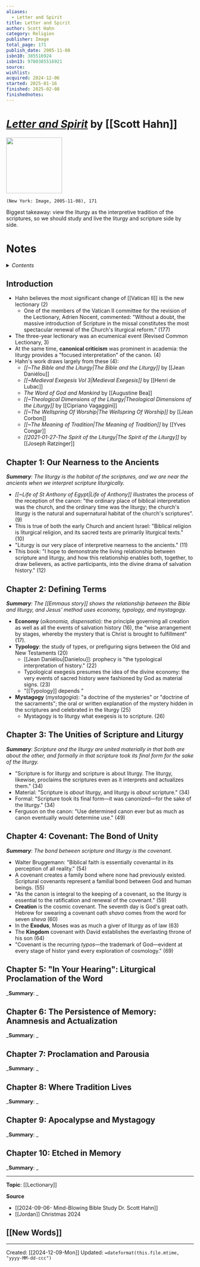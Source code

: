 ```yaml
---
aliases:
  - Letter and Spirit
title: Letter and Spirit
author: Scott Hahn
category: Religion
publisher: Image
total_page: 171
publish_date: 2005-11-08
isbn10: 385516924
isbn13: 9780385516921
source: 
wishlist: 
acquired: 2024-12-06
started: 2025-01-16
finished: 2025-02-08
finishednotes:
---
```

# *[Letter and Spirit](https://stpauls.org.uk/letter-and-spirit.html)* by [[Scott Hahn]]

<img src="https://stpauls.org.uk/media/catalog/product/cache/e4bd34421d8e9bcbb7519eab3f8d944c/9/7/9780232526745_2.jpg" width=150>

`(New York: Image, 2005-11-08), 171`

Biggest takeaway: view the liturgy as the interpretive tradition of the scriptures, so we should study and live the liturgy and scripture side by side. 


# Notes

<details>
 <summary><i>Contents</i></summary>
<!-- MarkdownTOC autolink="true" -->

<!-- /MarkdownTOC -->
</details>

## Introduction
- Hahn believes the most significant change of [[Vatican II]] is the new lectionary (2)
	- One of the members of the Vatican II committee for the revision of the Lectionary, Adrien Nocent, commented: "Without a doubt, the massive introduction of Scripture in the missal constitutes the most spectacular renewal of the Church's liturgical reform." (177)
- The three-year lectionary was an ecumenical event (Revised Common Lectionary, 3)
- At the same time, **canonical criticism** was prominent in academia: the liturgy provides a "focused interpretation" of the canon. (4)
- Hahn's work draws largely from these (4):
	- *[[~The Bible and the Liturgy|The Bible and the Liturgy]]* by [[Jean Daniélou]]
	- *[[~Medieval Exegesis Vol 3|Medieval Exegesis]]* by [[Henri de Lubac]]
	- *The Word of God and Mankind* by [[Augustine Bea]]
	- *[[~Theological Dimensions of the Liturgy|Theological Dimensions of the Liturgy]]* by [[Cipriano Vagaggini]]
	- *[[~The Wellspring Of Worship|The Wellspring Of Worship]]* by [[Jean Corbon]]
	- *[[~The Meaning of Tradition|The Meaning of Tradition]]* by [[Yves Congar]]
	- *[[2021-01-27-The Spirit of the Liturgy|The Spirit of the Liturgy]]* by [[Joseph Ratzinger]]

## Chapter 1: Our Nearness to the Ancients
_**Summary**: The liturgy is the habitat of the scriptures, and we are near the ancients when we interpret scripture liturgically._
- *[[~Life of St Anthony of Egypt|Life of Anthony]]* illustrates the process of the reception of the canon: "the ordinary place of biblical interpretation was the church, and the ordinary time was the liturgy; the church's liturgy is the natural and supernatural habitat of the church's scriptures". (9)
- This is true of both the early Church and ancient Israel: "Biblical religion is liturgical religion, and its sacred texts are primarily liturgical texts." (10)
- "Liturgy is our very place of interpretive nearness to the ancients." (11)
- This book: "I hope to demonstrate the living relationship between scripture and liturgy, and how this relationship enables both, together, to draw believers, as active participants, into the divine drama of salvation history." (12)


## Chapter 2: Defining Terms
_**Summary**: The [[Emmaus story]] shows the relationship between the Bible and liturgy, and Jesus' method uses economy, typology, and mystagogy._
- **Economy** (*oikonomia, dispensatio*): the principle governing all creation as well as all the events of salvation history (16), the "wise arrangement by stages, whereby the mystery that is Christ is brought to fulfillment" (17).
- **Typology**: the study of types, or prefiguring signs between the Old and New Testaments (20)
	- [[Jean Daniélou|Danielou]]: prophecy is "the typological interpretation of history." (22)
	- Typological exegesis presumes the idea of the divine economy: the very events of sacred history were fashioned by God as material signs. (23)
	- "[[Typology]] depends "
- **Mystagogy** (*mystagogia*): "a doctrine of the mysteries" or "doctrine of the sacraments"; the oral or written explanation of the mystery hidden in the scriptures and celebrated in the liturgy (25)
	- Mystagogy is to liturgy what exegesis is to scripture. (26)


## Chapter 3: The Unities of Scripture and Liturgy
_**Summary**: Scripture and the liturgy are united materially in that both are about the other, and formally in that scripture took its final form for the sake of the liturgy._
- "Scripture is for liturgy and scripture is about liturgy. The liturgy, likewise, proclaims the scriptures even as it interprets and actualizes them." (34)
- Material: "Scripture is *about* liturgy, and liturgy is *about* scripture." (34)
- Formal: "Scripture took its final form—it was canonized—for the sake of the liturgy." (34)
- Ferguson on the canon: "Use determined canon ever but as much as canon eventually would determine use." (49)


## Chapter 4: Covenant: The Bond of Unity
_**Summary**: The bond between scripture and liturgy is the *covenant*._
- Walter Bruggemann: "Biblical faith is essentially covenantal in its perception of all reality." (54)
- A covenant creates a family bond where none had previously existed. Scriptural covenants represent a familial bond between God and human beings. (55) 
- "As the canon is integral to the keeping of a covenant, so the liturgy is essential to the ratification and renewal of the covenant." (59)
- **Creation** is the cosmic covenant. The seventh day is God's great oath. Hebrew for swearing a covenant oath *shava* comes from the word for seven *sheva* (60)
- In the **Exodus**, Moses was as much a giver of liturgy as of law (63)
- The **Kingdom** covenant with David establishes the everlasting throne of his son (64)
- "Covenant is the recurring *typos*—the trademark of God—evident at every stage of histor yand every exploration of cosmology." (69)


## Chapter 5: "In Your Hearing": Liturgical Proclamation of the Word
_**Summary**: _



## Chapter 6: The Persistence of Memory: Anamnesis and Actualization
_**Summary**: _



## Chapter 7: Proclamation and Parousia
_**Summary**: _



## Chapter 8: Where Tradition Lives
_**Summary**: _



## Chapter 9: Apocalypse and Mystagogy
_**Summary**: _



## Chapter 10: Etched in Memory
_**Summary**: _



--- 
**Topic**: [[Lectionary]]

**Source**
- [[2024-09-06- Mind-Blowing Bible Study Dr. Scott Hahn]]
- [[Jordan]] Christmas 2024

**[[New Words]]**
- 

---
Created: [[2024-12-09-Mon]]
Updated: `=dateformat(this.file.mtime, "yyyy-MM-dd-ccc")`